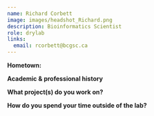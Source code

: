 ```yaml
---
name: Richard Corbett
image: images/headshot_Richard.png
description: Bioinformatics Scientist
role: drylab
links:
  email: rcorbett@bcgsc.ca
---
```


**Hometown:** 


**Academic & professional history**



**What project(s) do you work on?**



**How do you spend your time outside of the lab?**